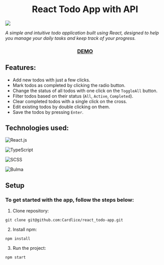 <h1 align="center">React Todo App with API</h1>

![](https://img.shields.io/badge/Node.js-v14.18.2-brightgreen.svg)

*A simple and intuitive todo application built using React, designed to help you manage your daily tasks and keep track of your progress.*

<h3 align="center"><a href="https://cardlice.github.io/react_todo-app/">DEMO</a></h3>

## Features:
+ Add new todos with just a few clicks.  
+ Mark todos as completed by clicking the radio button.
+ Change the status of all todos with one click on the `ToggleAll` button.
+ Filter todos based on their status (`All`, `Active`, `Completed`).
+ Clear completed todos with a single click on the cross.
+ Edit existing todos by double clicking on them.
+ Save the todos by pressing `Enter`.

## Technologies used:
  ![React.js](https://img.shields.io/badge/React-blue?style=for-the-badge&logo=react&colorB=20232a)

  ![TypeScript](https://img.shields.io/badge/TypeScript-blue?style=for-the-badge&logo=typescript&colorB=002244)

  ![SCSS](https://img.shields.io/badge/SCSS-blue?style=for-the-badge&logo=sass&colorB=6b0739)

  ![Bulma](https://img.shields.io/badge/Bulma-blue?style=for-the-badge&logo=bulma&colorB=ccc)

## Setup
### To get started with the app, follow the steps below:

1. Clone repository:
```
git clone git@github.com:Cardlice/react_todo-app.git
```
2. Install npm:
```
npm install
```
3. Run the project:
```
npm start
```
